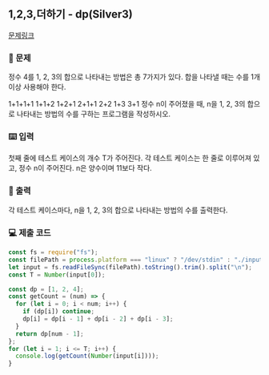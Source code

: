 ## 1,2,3,더하기 - dp(Silver3)

[문제링크](https://www.acmicpc.net/problem/9095)

### 🙏 문제

정수 4를 1, 2, 3의 합으로 나타내는 방법은 총 7가지가 있다. 합을 나타낼 때는 수를 1개 이상 사용해야 한다.

1+1+1+1
1+1+2
1+2+1
2+1+1
2+2
1+3
3+1
정수 n이 주어졌을 때, n을 1, 2, 3의 합으로 나타내는 방법의 수를 구하는 프로그램을 작성하시오.

### ⌨️ 입력

첫째 줄에 테스트 케이스의 개수 T가 주어진다. 각 테스트 케이스는 한 줄로 이루어져 있고, 정수 n이 주어진다. n은 양수이며 11보다 작다.

### 🎨 출력

각 테스트 케이스마다, n을 1, 2, 3의 합으로 나타내는 방법의 수를 출력한다.

### 💻 제출 코드

```javascript
const fs = require("fs");
const filePath = process.platform === "linux" ? "/dev/stdin" : "./input.txt";
let input = fs.readFileSync(filePath).toString().trim().split("\n");
const T = Number(input[0]);

const dp = [1, 2, 4];
const getCount = (num) => {
  for (let i = 0; i < num; i++) {
    if (dp[i]) continue;
    dp[i] = dp[i - 1] + dp[i - 2] + dp[i - 3];
  }
  return dp[num - 1];
};
for (let i = 1; i <= T; i++) {
  console.log(getCount(Number(input[i])));
}
```
